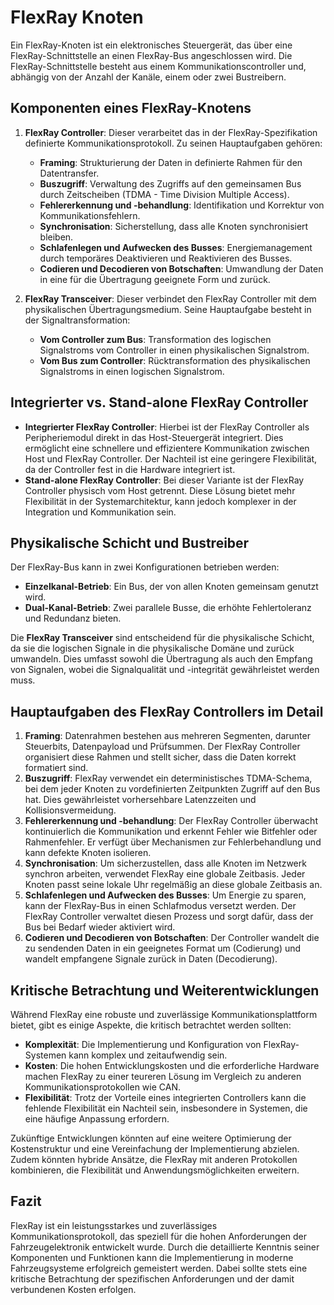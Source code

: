 
# FlexRay Knoten

Ein FlexRay-Knoten ist ein elektronisches Steuergerät, das über eine FlexRay-Schnittstelle an einen FlexRay-Bus angeschlossen wird. Die FlexRay-Schnittstelle besteht aus einem Kommunikationscontroller und, abhängig von der Anzahl der Kanäle, einem oder zwei Bustreibern.

## Komponenten eines FlexRay-Knotens

1. **FlexRay Controller**: Dieser verarbeitet das in der FlexRay-Spezifikation definierte Kommunikationsprotokoll. Zu seinen Hauptaufgaben gehören:

   - **Framing**: Strukturierung der Daten in definierte Rahmen für den Datentransfer.
   - **Buszugriff**: Verwaltung des Zugriffs auf den gemeinsamen Bus durch Zeitscheiben (TDMA - Time Division Multiple Access).
   - **Fehlererkennung und -behandlung**: Identifikation und Korrektur von Kommunikationsfehlern.
   - **Synchronisation**: Sicherstellung, dass alle Knoten synchronisiert bleiben.
   - **Schlafenlegen und Aufwecken des Busses**: Energiemanagement durch temporäres Deaktivieren und Reaktivieren des Busses.
   - **Codieren und Decodieren von Botschaften**: Umwandlung der Daten in eine für die Übertragung geeignete Form und zurück.
2. **FlexRay Transceiver**: Dieser verbindet den FlexRay Controller mit dem physikalischen Übertragungsmedium. Seine Hauptaufgabe besteht in der Signaltransformation:

   - **Vom Controller zum Bus**: Transformation des logischen Signalstroms vom Controller in einen physikalischen Signalstrom.
   - **Vom Bus zum Controller**: Rücktransformation des physikalischen Signalstroms in einen logischen Signalstrom.

## Integrierter vs. Stand-alone FlexRay Controller

- **Integrierter FlexRay Controller**: Hierbei ist der FlexRay Controller als Peripheriemodul direkt in das Host-Steuergerät integriert. Dies ermöglicht eine schnellere und effizientere Kommunikation zwischen Host und FlexRay Controller. Der Nachteil ist eine geringere Flexibilität, da der Controller fest in die Hardware integriert ist.
- **Stand-alone FlexRay Controller**: Bei dieser Variante ist der FlexRay Controller physisch vom Host getrennt. Diese Lösung bietet mehr Flexibilität in der Systemarchitektur, kann jedoch komplexer in der Integration und Kommunikation sein.

## Physikalische Schicht und Bustreiber

Der FlexRay-Bus kann in zwei Konfigurationen betrieben werden:

- **Einzelkanal-Betrieb**: Ein Bus, der von allen Knoten gemeinsam genutzt wird.
- **Dual-Kanal-Betrieb**: Zwei parallele Busse, die erhöhte Fehlertoleranz und Redundanz bieten.

Die **FlexRay Transceiver** sind entscheidend für die physikalische Schicht, da sie die logischen Signale in die physikalische Domäne und zurück umwandeln. Dies umfasst sowohl die Übertragung als auch den Empfang von Signalen, wobei die Signalqualität und -integrität gewährleistet werden muss.

## Hauptaufgaben des FlexRay Controllers im Detail

1. **Framing**: Datenrahmen bestehen aus mehreren Segmenten, darunter Steuerbits, Datenpayload und Prüfsummen. Der FlexRay Controller organisiert diese Rahmen und stellt sicher, dass die Daten korrekt formatiert sind.
2. **Buszugriff**: FlexRay verwendet ein deterministisches TDMA-Schema, bei dem jeder Knoten zu vordefinierten Zeitpunkten Zugriff auf den Bus hat. Dies gewährleistet vorhersehbare Latenzzeiten und Kollisionsvermeidung.
3. **Fehlererkennung und -behandlung**: Der FlexRay Controller überwacht kontinuierlich die Kommunikation und erkennt Fehler wie Bitfehler oder Rahmenfehler. Er verfügt über Mechanismen zur Fehlerbehandlung und kann defekte Knoten isolieren.
4. **Synchronisation**: Um sicherzustellen, dass alle Knoten im Netzwerk synchron arbeiten, verwendet FlexRay eine globale Zeitbasis. Jeder Knoten passt seine lokale Uhr regelmäßig an diese globale Zeitbasis an.
5. **Schlafenlegen und Aufwecken des Busses**: Um Energie zu sparen, kann der FlexRay-Bus in einen Schlafmodus versetzt werden. Der FlexRay Controller verwaltet diesen Prozess und sorgt dafür, dass der Bus bei Bedarf wieder aktiviert wird.
6. **Codieren und Decodieren von Botschaften**: Der Controller wandelt die zu sendenden Daten in ein geeignetes Format um (Codierung) und wandelt empfangene Signale zurück in Daten (Decodierung).

## Kritische Betrachtung und Weiterentwicklungen

Während FlexRay eine robuste und zuverlässige Kommunikationsplattform bietet, gibt es einige Aspekte, die kritisch betrachtet werden sollten:

- **Komplexität**: Die Implementierung und Konfiguration von FlexRay-Systemen kann komplex und zeitaufwendig sein.
- **Kosten**: Die hohen Entwicklungskosten und die erforderliche Hardware machen FlexRay zu einer teureren Lösung im Vergleich zu anderen Kommunikationsprotokollen wie CAN.
- **Flexibilität**: Trotz der Vorteile eines integrierten Controllers kann die fehlende Flexibilität ein Nachteil sein, insbesondere in Systemen, die eine häufige Anpassung erfordern.

Zukünftige Entwicklungen könnten auf eine weitere Optimierung der Kostenstruktur und eine Vereinfachung der Implementierung abzielen. Zudem könnten hybride Ansätze, die FlexRay mit anderen Protokollen kombinieren, die Flexibilität und Anwendungsmöglichkeiten erweitern.

## Fazit

FlexRay ist ein leistungsstarkes und zuverlässiges Kommunikationsprotokoll, das speziell für die hohen Anforderungen der Fahrzeugelektronik entwickelt wurde. Durch die detaillierte Kenntnis seiner Komponenten und Funktionen kann die Implementierung in moderne Fahrzeugsysteme erfolgreich gemeistert werden. Dabei sollte stets eine kritische Betrachtung der spezifischen Anforderungen und der damit verbundenen Kosten erfolgen.
